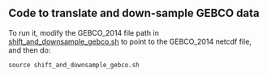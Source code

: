 Code to translate and down-sample GEBCO data
--------------------------------------------

To run it, modify the GEBCO_2014 file path in [shift_and_downsample_gebco.sh](shift_and_downsample_gebco.sh)
to point to the GEBCO_2014 netcdf file, and then do:

    source shift_and_downsample_gebco.sh

